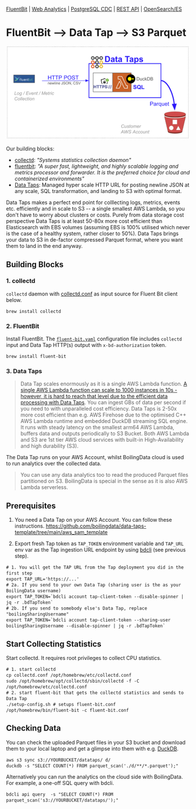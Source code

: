 [FluentBit](https://github.com/boilingdata/data-taps-fluentbit-example) | [Web Analytics](https://github.com/boilingdata/data-taps-webanalytics-example) | [PostgreSQL CDC](https://github.com/boilingdata/data-taps-postgres-cdc) | [REST API](https://github.com/boilingdata/data-taps-nycopendata-example) | [OpenSearch/ES](https://github.com/boilingdata/data-taps-opensearch-to-s3)

# FluentBit --> Data Tap --> S3 Parquet

<p align="center">
  <img src="img/fluentbit-collectd.png" title="simple architecture">
</p>

Our building blocks:

- [collectd](https://www.collectd.org/): _"Systems statistics collection daemon"_
- [fluentbit](https://fluentbit.io/): _"A super fast, lightweight, and highly scalable logging and metrics processor and forwarder. It is the preferred choice for cloud and containerized environments"_
- [Data Taps](https://www.taps.boilingdata.com/): Managed hyper scale HTTP URL for posting newline JSON at any scale, SQL transformation, and landing to S3 with optimal format.

Data Taps makes a perfect end point for colllecting logs, metrics, events etc. efficiently and in scale to S3 -- a single smallest AWS Lambda, so you don't have to worry about clusters or costs. Purely from data storage cost perspective Data Taps is at least 50-80x more cost efficient than Elasticsearch with EBS volumes (assuming EBS is 100% utilised which never is the case of a healthy system, rather closer to 50%). Data Taps brings your data to S3 in de-factor compressed Parquet format, where you want them to land in the end anyway.

## Building Blocks

### 1. collectd

`collectd` daemon with [collectd.conf](collectd.conf) as input source for Fluent Bit client below.

```shell
brew install collectd
```

### 2. FluentBit

Install FluentBit. The [`fluent-bit.yaml`](fluent-bit.yaml) configuration file includes `collectd` input and Data Tap HTTP(s) output with `x-bd-authorization` token.

```shell
brew install fluent-bit
```

### 3. Data Taps

> Data Tap scales enormously as it is a single AWS Lambda function. [A single AWS Lambda function can scale to 1000 instances in 10s - however, it is hard to reach that level due to the efficient data processing with Data Taps](https://boilingdata.medium.com/seriously-can-aws-lambda-take-streaming-data-d69518708fb6). You can ingest GBs of data per second if you need to with unparalleled cost efficiency. Data Taps is 2-50x more cost efficient than e.g. AWS Firehose due to the optimised C++ AWS Lambda runtime and embedded DuckDB streaming SQL engine. It runs with steady latency on the smallest arm64 AWS Lambda, buffers data and outputs periodically to S3 Bucket. Both AWS Lambda and S3 are 1st tier AWS cloud services with built-in High-Availability and high durability (S3).

The Data Tap runs on your AWS Account, whilst BoilingData cloud is used to run analytics over the collected data.

> You can use any data analytics too to read the produced Parquet files partitioned on S3. BoilingData is special in the sense as it is also AWS Lambda serverless.

## Prerequisites

1. You need a Data Tap on your AWS Account. You can follow these instructions.
   https://github.com/boilingdata/data-taps-template/tree/main/aws_sam_template

2. Export fresh Tap token as `TAP_TOKEN` environment variable and `TAP_URL` env var as the Tap ingestion URL endpoint by using [bdcli](https://github.com/boilingdata/boilingdata-bdcli) (see previous step).

```shell
# 1. You will get the TAP URL from the Tap deployment you did in the first step
export TAP_URL='https://...'
# 2a. If you send to your own Data Tap (sharing user is the as your BoilingData username)
export TAP_TOKEN=`bdcli account tap-client-token --disable-spinner | jq -r .bdTapToken`
# 2b. If you send to somebody else's Data Tap, replace "boilingSharingUsername"
export TAP_TOKEN=`bdcli account tap-client-token --sharing-user boilingSharingUsername --disable-spinner | jq -r .bdTapToken`
```

## Start Collecting Statistics

Start collectd. It requires root privileges to collect CPU statistics.

```shell
# 1. start collectd
cp collectd.conf /opt/homebrew/etc/collectd.conf
sudo /opt/homebrew/opt/collectd/sbin/collectd -f -C /opt/homebrew/etc/collectd.conf
# 2. start fluent-bit that gets the collectd statistics and sends to Data Tap
./setup-config.sh # setups fluent-bit.conf
/opt/homebrew/bin/fluent-bit -c fluent-bit.conf
```

## Checking Data

You can check the uploaded Parquet files in your S3 bucket and download them to your local laptop and get a glimpse into them with e.g. [DuckDB](https://duckdb.org/).

```shell
aws s3 sync s3://YOURBUCKET/datataps/ d/
duckdb -s "SELECT COUNT(*) FROM parquet_scan('./d/**/*.parquet');"
```

Alternatively you can run the analytics on the cloud side with BoilingData. For example, a one-off SQL query with bdcli.

```shell
bdcli api query  -s "SELECT COUNT(*) FROM parquet_scan('s3://YOURBUCKET/datataps/');"
```
